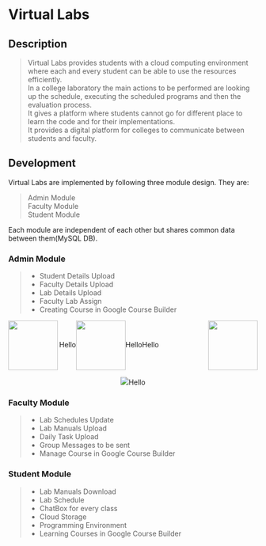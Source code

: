 # Virtual Labs
## Description
> Virtual Labs provides students with a cloud computing environment where each and every student can be able to use the resources efficiently.<br/>
> In a college laboratory the main actions to be performed are looking up the schedule, executing the scheduled programs and then the evaluation process. <br/>
> It gives a platform where students cannot go for different place to learn the code and for their implementations.<br/>
> It provides a digital platform for colleges to communicate between students and faculty.<br/>
## Development
Virtual Labs are implemented by following three module design. They are:
> Admin Module<br/>
> Faculty Module<br/>
> Student Module<br/>

Each module are independent of each other but shares common data between them(MySQL DB).
### Admin Module
> * Student Details Upload
> * Faculty Details Upload
> * Lab Details Upload
> * Faculty Lab Assign	
> * Creating Course in Google Course Builder
     
<img align="left" width="100" height="100" src="http://www.fillmurray.com/100/100">Hello<img align="center" width="100" height="100" src="http://www.fillmurray.com/100/100">Hello<img align="right" width="100" height="100" src="http://www.fillmurray.com/100/100">Hello

<div style="text-align:center"><img src="http://www.fillmurray.com/100/100" />Hello</div>

### Faculty Module
> * Lab Schedules Update
> * Lab Manuals Upload
> * Daily Task Upload
> * Group Messages to be sent	
> * Manage Course in Google Course Builder
  
### Student Module
> * Lab Manuals Download
> * Lab Schedule
> * ChatBox for every class
> * Cloud Storage	
> * Programming Environment
> * Learning Courses in Google Course Builder

